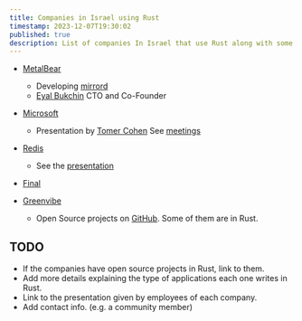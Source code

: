 ```yaml
---
title: Companies in Israel using Rust
timestamp: 2023-12-07T19:30:02
published: true
description: List of companies In Israel that use Rust along with some information on what they use it for.
---
```



* [MetalBear](https://metalbear.co)
    * Developing [mirrord](https://github.com/metalbear-co/mirrord)
    * [Eyal Bukchin](https://www.linkedin.com/in/eyal-bukchin/) CTO and Co-Founder

* [Microsoft](https://www.microsoft.com/)
    * Presentation by [Tomer Cohen](https://www.linkedin.com/in/tomercode/) See [meetings](/meetings)

* [Redis](https://redis.com/)
    * See the [presentation](/tlv)

* [Final](https://www.final.co.il/)

* [Greenvibe](https://greenvibe.io/)
    * Open Source projects on [GitHub](https://github.com/greenvibe-io). Some of them are in Rust.



## TODO

* If the companies have open source projects in Rust, link to them.
* Add more details explaining the type of applications each one writes in Rust.
* Link to the presentation given by employees of each company.
* Add contact info. (e.g. a community member)
